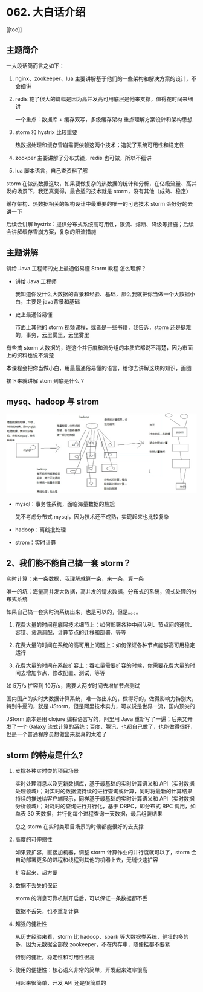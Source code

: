 # 062. 大白话介绍
[[toc]]

## 主题简介
一大段话简而言之如下：

1. nginx、zookeeper、lua 主要讲解基于他们的一些架构和解决方案的设计，不会细讲
2. redis 花了很大的篇幅是因为高并发高可用底层是他来支撑，值得花时间来细讲

    一个重点：数据库 + 缓存双写，多级缓存架构 重点理解方案设计和架构思想
3. storm 和 hystrix 比较重要

    热数据处理和缓存雪崩需要依赖这两个技术；造就了系统可用性和稳定性

4. zookper 主要讲解了分布式锁，redis 也可做，所以不细讲
5. lua 脚本语言，自己查资料了解

storm 在做热数据这块，如果要做复杂的热数据的统计和分析，在亿级流量、高并发的场景下，我还真觉得，最合适的技术就是 storm，没有其他（成熟、稳定）

缓存架构、热数据相关的架构设计中最重要的唯一的可选技术 storm 会好好的去讲一下

后续会讲解 hystrix：提供分布式系统高可用性，限流、熔断、降级等措施；后续会讲解缓存雪崩方案，复杂的限流措施

## 主题讲解
讲给 Java 工程师的史上最通俗易懂 Storm 教程 怎么理解？

- 讲给 Java 工程师

    我知道你没什么大数据的背景和经验、基础，那么我就把你当做一个大数据小白，主要是 java背景和基础

- 史上最通俗易懂

    市面上其他的 storm 视频课程，或者是一些书籍，我告诉，storm 还是挺难的，事务，云里雾里，云里雾里

有些搞 storm 大数据的，连这个并行度和流分组的本质它都说不清楚，因为市面上的资料也说不清楚

本课程会把你当做小白，用最最通俗易懂的语言，给你去讲解这块的知识，画图

接下来就讲解 stom 到底是什么？

## mysq、hadoop 与 strom
![](assets/markdown-img-paste-20190515213839612.png)

- mysql：事务性系统，面临海量数据的尴尬

    先不考虑分布式 mysql，因为技术还不成熟，实现起来也比较复杂
- hadoop：离线批处理
- strom：实时计算

## 2、我们能不能自己搞一套 storm？

实时计算：来一条数据，我理解就算一条，来一条，算一条

唯一的坑：海量高并发大数据，高并发的请求数据，分布式的系统，流式处理的分布式系统

如果自己搞一套实时流系统出来，也是可以的，但是。。。。

1. 花费大量的时间在底层技术细节上：如何部署各种中间队列、节点间的通信、容错、资源调配、计算节点的迁移和部署，等等

2. 花费大量的时间在系统的高可用上问题上：如何保证各种节点能够高可用稳定运行

3. 花费大量的时间在系统扩容上：吞吐量需要扩容的时候，你需要花费大量的时间去增加节点，修改配置、测试，等等

  如 5万/s 扩容到 10万/s，需要大两岁时间去增加节点测试

国内国产的实时大数据计算系统，唯一做出来的，做得好的，做得影响力特别大，特别牛逼的，就是 JStorm，但是阿里技术实力，可以说是世界一流，国内顶尖的

JStorm 原本是用 clojure 编程语言写的，阿里用 Java 重新写了一遍；后来又开发了一个 Galaxy 流式计算的系统；百度，腾讯，也都自己做了，也能做得很好，
但是一个普通程序员想做出来就真的太难了

## storm 的特点是什么?

1. 支撑各种实时类的项目场景

    实时处理消息以及更新数据库，基于最基础的实时计算语义和 API（实时数据处理领域）；对实时的数据流持续的进行查询或计算，同时将最新的计算结果持续的推送给客户端展示，同样基于最基础的实时计算语义和 API（实时数据分析领域）；对耗时的查询进行并行化，基于 DRPC，即分布式 RPC 调用，如单表 30 天数据，并行化每个进程查询一天数据，最后组装结果

    总之 storm 在实时类项目场景的时候都能很好的去支撑
2. 高度的可伸缩性

    如果要扩容，直接加机器，调整 storm 计算作业的并行度就可以了，storm 会自动部署更多的进程和线程到其他的机器上去，无缝快速扩容

    扩容起来，超方便
3. 数据不丢失的保证

    storm 的消息可靠机制开启后，可以保证一条数据都不丢

    数据不丢失，也不重复计算
4. 超强的健壮性

    从历史经验来看，storm 比 hadoop、spark 等大数据类系统，健壮的多的多，因为元数据全部放 zookeeper，不在内存中，随便挂都不要紧

    特别的健壮，稳定性和可用性很高
5. 使用的便捷性：核心语义非常的简单，开发起来效率很高

    用起来很简单，开发 API 还是很简单的
